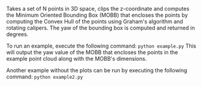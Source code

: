 Takes a set of N points in 3D space, clips the z-coordinate and computes the Minimum Oriented Bounding Box (MOBB) that encloses the points by computing the Convex Hull of the points using Graham's algorithm and rotating calipers. The yaw of the bounding box is computed and returned in degrees. 

To run an example, execute the following command:
```python example.py```
This will output the yaw value of the MOBB that encloses the points in the example point cloud along with the MOBB's dimensions.

Another example without the plots can be run by executing the following command:
```python example2.py```  